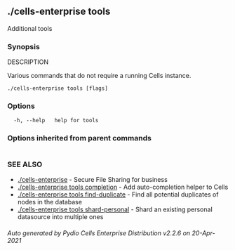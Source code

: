 ## ./cells-enterprise tools

Additional tools

### Synopsis


DESCRIPTION

  Various commands that do not require a running Cells instance.


```
./cells-enterprise tools [flags]
```

### Options

```
  -h, --help   help for tools
```

### Options inherited from parent commands

```
```

### SEE ALSO

* [./cells-enterprise](./cells-enterprise)	 - Secure File Sharing for business
* [./cells-enterprise tools completion](./cells-enterprise-tools-completion)	 - Add auto-completion helper to Cells
* [./cells-enterprise tools find-duplicate](./cells-enterprise-tools-find-duplicate)	 - Find all potential duplicates of nodes in the database
* [./cells-enterprise tools shard-personal](./cells-enterprise-tools-shard-personal)	 - Shard an existing personal datasource into multiple ones

###### Auto generated by Pydio Cells Enterprise Distribution v2.2.6 on 20-Apr-2021
